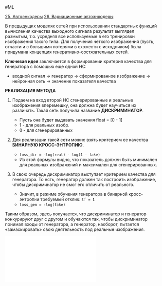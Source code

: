 #ML

[25. Автоэнкодеры](1.%20Languages/Python/Нейронные%20сети/Дополнительно/25.%20Автоэнкодеры.md)
[26. Вариационные автоэнкодеры](1.%20Languages/Python/Нейронные%20сети/Дополнительно/26.%20Вариационные%20автоэнкодеры.md)

В предыдущих моделях сетей при использовании стандартных функций вычисления качества выходного сигнала результат выглядел размытым, т.о. усредняя все используемые в его тренировки изображения такого типа. Для получения четкого изображения (пусть, отчасти и с большими потерями в схожести с исходником) была придумана концепция генеративно-состязательных сетей.

**Ключевая идея** заключается в формировании критерия качества для генератора с помощью еще одной НС:

- входной сигнал -> генератор -> сформированное изображение -> нейронная сеть -> значение показателя качества

**РЕАЛИЗАЦИЯ МЕТОДА**

1. Подаем на вход второй НС сгенерированные и реальные изображения вперемешку, она должна будет научиться их различать. Такая сеть получила название **ДИСКРИМИНАТОР**.
   - Пусть она будет выдавать значения float = [0 - 1]
   - 1 - для реальных изобр.
   - 0 - для сгенерированных

2. Для реализации такой сети можно взять критерием ее качества **БИНАРНУЮ КРОСС-ЭНТРОПИЮ**.
   - `loss_dir = -log(real) - log(1 - fake)`
   - Из этой формулы видно, что показатель должен быть минимален для реальных изображений и максимален для сгенерированных.

3. В свою очередь дискриминатор выступает критерием качества для генератора. То есть, генератор должен так построить изображение, чтобы дискриминатор не смог его отличить от реального.
   - Значит, в режиме обучения генератора в бинарной кросс-энтропии требуемый отклик: `tf = 1`
   - `loss_gen = -log(fake)`

Таким образом, здесь получается, что дискриминатор и генератор конкурируют друг с другом и обучаются так, чтобы дискриминатор понимал входы от генератора, а генератор, наоборот, пытается «замаскировать» свою деятельность под реальные изображения.

![27.1. Реализация](1.%20Languages/Python/Нейронные%20сети/Дополнительно/27.1.%20Реализация.md)